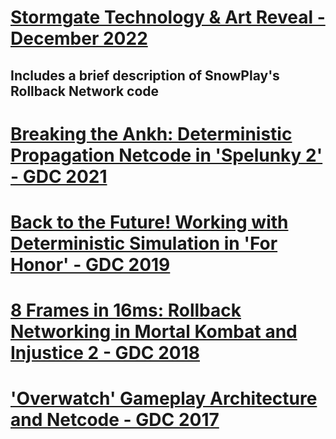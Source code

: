 # [Stormgate Technology & Art Reveal - December 2022](https://www.youtube.com/watch?v=1m8Z8iVXfDM&list=LL6MKUgGZ9Q8c2Ff7GnoRoqA)
## Includes a brief description of SnowPlay's Rollback Network code

# [Breaking the Ankh: Deterministic Propagation Netcode in 'Spelunky 2' - GDC 2021](https://www.youtube.com/watch?v=mss6S2IO8Mw&list=LL6MKUgGZ9Q8c2Ff7GnoRoqA)

# [Back to the Future! Working with Deterministic Simulation in 'For Honor' - GDC 2019](https://www.gdcvault.com/play/1026322/Back-to-the-Future-Working)

# [8 Frames in 16ms: Rollback Networking in Mortal Kombat and Injustice 2 - GDC 2018](https://www.youtube.com/watch?v=7jb0FOcImdg&list=LL6MKUgGZ9Q8c2Ff7GnoRoqA)

# ['Overwatch' Gameplay Architecture and Netcode - GDC 2017](https://www.gdcvault.com/play/1024001/-Overwatch-Gameplay-Architecture-and)

